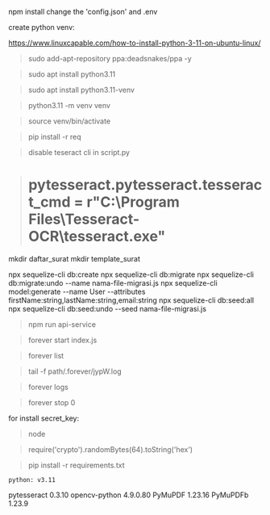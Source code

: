 npm install
change the 'config.json' and .env

create python venv: 

https://www.linuxcapable.com/how-to-install-python-3-11-on-ubuntu-linux/
> sudo add-apt-repository ppa:deadsnakes/ppa -y

> sudo apt install python3.11

> sudo apt install python3.11-venv

> python3.11 -m venv venv

> source venv/bin/activate

> pip install -r req

> disable teseract cli in script.py

> # pytesseract.pytesseract.tesseract_cmd = r"C:\Program Files\Tesseract-OCR\tesseract.exe"

mkdir daftar_surat
mkdir template_surat

npx sequelize-cli db:create
npx sequelize-cli db:migrate
npx sequelize-cli db:migrate:undo --name nama-file-migrasi.js
npx sequelize-cli model:generate --name User --attributes firstName:string,lastName:string,email:string
npx sequelize-cli db:seed:all
npx sequelize-cli db:seed:undo --seed nama-file-migrasi.js

> npm run api-service

> forever start index.js

> forever list

> tail -f path/.forever/jypW.log

> forever logs

> forever stop 0

for install secret_key:

<!-- secret key -->

> node

> require('crypto').randomBytes(64).toString('hex')

> pip install -r requirements.txt

`python: v3.11`

pytesseract 0.3.10
opencv-python 4.9.0.80
PyMuPDF 1.23.16
PyMuPDFb 1.23.9
